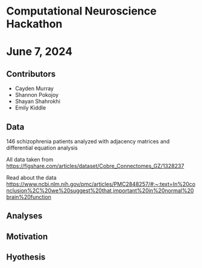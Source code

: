# Computational Neuroscience Hackathon
# June 7, 2024

## Contributors
- Cayden Murray
- Shannon Pokojoy
- Shayan Shahrokhi
- Emily Kiddle

## Data
146 schizophrenia patients analyzed with adjacency matrices and differential equation analysis

All data taken from https://figshare.com/articles/dataset/Cobre_Connectomes_GZ/1328237

Read about the data https://www.ncbi.nlm.nih.gov/pmc/articles/PMC2848257/#:~:text=In%20conclusion%2C%20we%20suggest%20that,important%20in%20normal%20brain%20function

## Analyses

## Motivation

## Hyothesis
